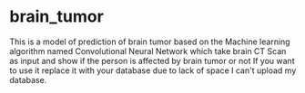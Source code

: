 # brain_tumor
This is a model of prediction of brain tumor based on the Machine learning algorithm named Convolutional Neural Network which take brain CT Scan as input and show if the person is affected by brain tumor or not 
If you want to use it replace it with your database due to lack of space I can't upload my database.
